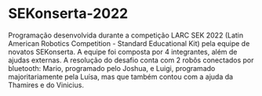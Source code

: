 # SEKonserta-2022
Programação desenvolvida durante a competição LARC SEK 2022 (Latin American Robotics Competition - Standard Educational Kit) pela equipe de novatos SEKonserta. A equipe foi composta por 4 integrantes, além de ajudas externas. A resolução do desafio conta com 2 robôs conectados por bluetooth: Mario, programado pelo Joshua, e Luigi, programado majoritariamente pela Luísa, mas que também contou com a ajuda da Thamires e do Vinicius. 

